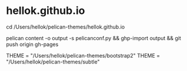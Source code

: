 hellok.github.io
================

cd
/Users/hellok/pelican-themes/hellok.github.io

pelican content -o output -s pelicanconf.py &amp;&amp; ghp-import output &amp;&amp; git push origin gh-pages


THEME = "/Users/hellok/pelican-themes/bootstrap2"
THEME = "/Users/hellok/pelican-themes/subtle"

